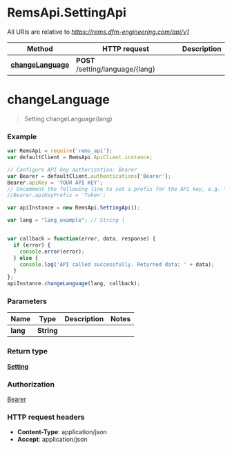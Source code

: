 # RemsApi.SettingApi

All URIs are relative to *https://rems.dfm-engineering.com/api/v1*

Method | HTTP request | Description
------------- | ------------- | -------------
[**changeLanguage**](SettingApi.md#changeLanguage) | **POST** /setting/language/{lang} | 


<a name="changeLanguage"></a>
# **changeLanguage**
> Setting changeLanguage(lang)



### Example
```javascript
var RemsApi = require('rems_api');
var defaultClient = RemsApi.ApiClient.instance;

// Configure API key authorization: Bearer
var Bearer = defaultClient.authentications['Bearer'];
Bearer.apiKey = 'YOUR API KEY';
// Uncomment the following line to set a prefix for the API key, e.g. "Token" (defaults to null)
//Bearer.apiKeyPrefix = 'Token';

var apiInstance = new RemsApi.SettingApi();

var lang = "lang_example"; // String | 


var callback = function(error, data, response) {
  if (error) {
    console.error(error);
  } else {
    console.log('API called successfully. Returned data: ' + data);
  }
};
apiInstance.changeLanguage(lang, callback);
```

### Parameters

Name | Type | Description  | Notes
------------- | ------------- | ------------- | -------------
 **lang** | **String**|  | 

### Return type

[**Setting**](Setting.md)

### Authorization

[Bearer](../README.md#Bearer)

### HTTP request headers

 - **Content-Type**: application/json
 - **Accept**: application/json

